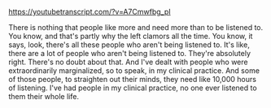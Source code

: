 https://youtubetranscript.com/?v=A7Cmwfbg_pI

 There is nothing that people like more and need more than to be listened to. You know, and that's partly why the left clamors all the time. You know, it says, look, there's all these people who aren't being listened to. It's like, there are a lot of people who aren't being listened to. They're absolutely right. There's no doubt about that. And I've dealt with people who were extraordinarily marginalized, so to speak, in my clinical practice. And some of those people, to straighten out their minds, they need like 10,000 hours of listening. I've had people in my clinical practice, no one ever listened to them their whole life.